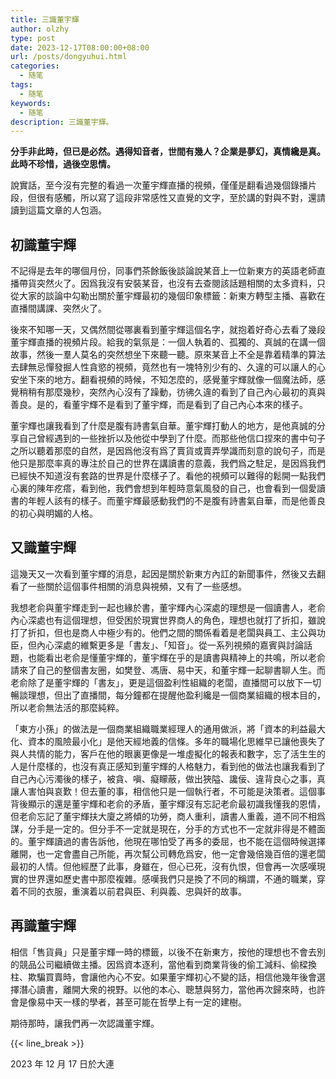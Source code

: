 ```yaml
---
title: 三識董宇輝
author: olzhy
type: post
date: 2023-12-17T08:00:00+08:00
url: /posts/dongyuhui.html
categories:
  - 随笔
tags:
  - 随笔
keywords:
  - 随笔
description: 三識董宇輝。
---
```


**分手非此時，但已是必然。遇得知音者，世間有幾人？企業是夢幻，真情纔是真。此時不珍惜，過後空思情。**

說實話，至今沒有完整的看過一次董宇輝直播的視頻，僅僅是翻看過幾個錄播片段，但很有感觸，所以寫了這段非常感性又直覺的文字，至於講的對與不對，還請讀到這篇文章的人包涵。

<!--more-->

## 初識董宇輝

不記得是去年的哪個月份，同事們茶餘飯後談論說某音上一位新東方的英語老師直播帶貨突然火了。因爲我沒有安裝某音，也沒有去查閱該話題相關的太多資料，只從大家的談論中勾勒出關於董宇輝最初的幾個印象標籤：新東方轉型主播、喜歡在直播間講課、突然火了。

後來不知哪一天，又偶然間從哪裏看到董宇輝這個名字，就抱着好奇心去看了幾段董宇輝直播的視頻片段。給我的氣氛是：一個人執着的、孤獨的、真誠的在講一個故事，然後一羣人莫名的突然想坐下來聽一聽。原來某音上不全是靠着精準的算法去肆無忌憚發掘人性貪慾的視頻，竟然也有一塊特別少有的、久違的可以讓人的心安坐下來的地方。翻看視頻的時候，不知怎麼的，感覺董宇輝就像一個魔法師，感覺稍稍有那麼幾秒，突然內心沒有了躁動，彷彿久違的看到了自己內心最初的真與善良。是的，看董宇輝不是看到了董宇輝，而是看到了自己內心本來的樣子。

董宇輝也讓我看到了什麼是腹有詩書氣自華。董宇輝打動人的地方，是他真誠的分享自己曾經遇到的一些挫折以及他從中學到了什麼。而那些他信口捏來的書中句子之所以聽着那麼的自然，是因爲他沒有爲了賣貨或賣弄學識而刻意的說句子，而是他只是那麼率真的專注於自己的世界在講讀書的意義，我們爲之駐足，是因爲我們已經快不知道沒有套路的世界是什麼樣子了。看他的視頻可以難得的鬆開一點我們心裏的陳年疙瘩，看到他，我們會想到年輕時意氣風發的自己，也會看到一個愛讀書的年輕人該有的樣子。而董宇輝最感動我們的不是腹有詩書氣自華，而是他善良的初心與明媚的人格。

## 又識董宇輝

這幾天又一次看到董宇輝的消息，起因是關於新東方內訌的新聞事件，然後又去翻看了一些關於這個事件相關的消息與視頻，又有了一些感想。

我想老俞與董宇輝走到一起也緣於書，董宇輝內心深處的理想是一個讀書人，老俞內心深處也有這個理想，但受困於現實世界商人的角色，理想也就打了折扣，雖說打了折扣，但也是商人中極少有的。他們之間的關係看着是老闆與員工、主公與功臣，但內心深處的維繫更多是「書友」、「知音」。從一系列視頻的嘉賓與討論話題，也能看出老俞是懂董宇輝的，董宇輝在乎的是讀書與精神上的共鳴，所以老俞請來了自己的整個書友圈，如樊登、馮唐、易中天，和董宇輝一起聊書聊人生。而老俞除了是董宇輝的「書友」，更是這個盈利性組織的老闆，直播間可以放下一切暢談理想，但出了直播間，每分鐘都在提醒他盈利纔是一個商業組織的根本目的，所以老俞無法活的那麼純粹。

「東方小孫」的做法是一個商業組織職業經理人的通用做派，將「資本的利益最大化、資本的風險最小化」是他天經地義的信條。多年的職場化思維早已讓他喪失了與人共情的能力，客戶在他的眼裏更像是一堆虛擬化的報表和數字，忘了活生生的人是什麼樣的，也沒有真正感知到董宇輝的人格魅力，看到他的做法也讓我看到了自己內心污濁後的樣子，被貪、嗔、癡矇蔽，做出狹隘、讒佞、違背良心之事，真讓人害怕與哀歎！但去董的事，相信他只是一個執行者，不可能是決策者。這個事背後顯示的還是董宇輝和老俞的矛盾，董宇輝沒有忘記老俞最初識我懂我的恩情，但老俞忘記了董宇輝扶大廈之將傾的功勞，商人重利，讀書人重義，道不同不相爲謀，分手是一定的。但分手不一定就是現在，分手的方式也不一定就非得是不體面的。董宇輝讀過的書告訴他，他現在哪怕受了再多的委屈，也不能在這個時候選擇離開，也一定會盡自己所能，再次幫公司轉危爲安，他一定會幾倍幾百倍的還老闆最初的人情。但他經歷了此事，身雖在，但心已死，沒有仇恨，但會再一次感嘆現實的世界還如歷史書中那麼複雜。感嘆我們只是換了不同的稱謂，不通的職業，穿着不同的衣服，重演着以前君與臣、利與義、忠與奸的故事。

## 再識董宇輝

相信「售貨員」只是董宇輝一時的標籤，以後不在新東方，按他的理想也不會去別的競品公司繼續做主播。因爲資本逐利，當他看到商業背後的偷工減料、偷樑換柱、欺騙買賣時，會讓他內心不安。如果董宇輝初心不變的話，相信他幾年後會選擇潛心讀書，離開大衆的視野。以他的本心、聰慧與努力，當他再次歸來時，也許會是像易中天一樣的學者，甚至可能在哲學上有一定的建樹。

期待那時，讓我們再一次認識董宇輝。

{{< line_break >}}

2023 年 12 月 17 日於大連
